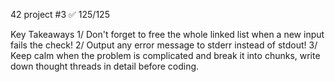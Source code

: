 42 project #3
✅ 125/125

Key Takeaways
1/ Don't forget to free the whole linked list when a new input fails the check!
2/ Output any error message to stderr instead of stdout!
3/ Keep calm when the problem is complicated and break it into chunks, write down thought threads in detail before coding.
